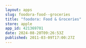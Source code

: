 ```yaml
---
layout: apps
slug: foodora-food--groceries
title: "foodora: Food & Groceries"
store: apple
app_id: 421369701
date: 2024-08-20T09:26:53Z
published: 2011-03-09T17:00:27Z
---
```

